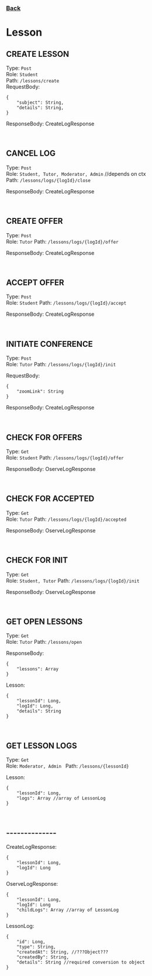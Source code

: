 ### [Back](./Main.md)

# Lesson

## **CREATE LESSON**

Type: `Post`  
Role: `Student`  
Path: `/lessons/create`  
RequestBody:

```
{
    "subject": String,
    "details": String,
}
```

ResponseBody: CreateLogResponse

<br>

## **CANCEL LOG**

Type: `Post`  
Role: `Student, Tutor, Moderator, Admin` //depends on ctx  
Path: `/lessons/logs/{logId}/close`

ResponseBody: CreateLogResponse

<br>

## **CREATE OFFER**

Type: `Post`  
Role: `Tutor`
Path: `/lessons/logs/{logId}/offer`

ResponseBody: CreateLogResponse

<br>

## **ACCEPT OFFER**

Type: `Post`  
Role: `Student`
Path: `/lessons/logs/{logId}/accept`

ResponseBody: CreateLogResponse

<br>

## **INITIATE CONFERENCE**

Type: `Post`  
Role: `Tutor`
Path: `/lessons/logs/{logId}/init`

RequestBody:

```
{
    "zoomLink": String
}
```

ResponseBody: CreateLogResponse

<br>

## **CHECK FOR OFFERS**

Type: `Get`  
Role: `Student`
Path: `/lessons/logs/{logId}/offer`

ResponseBody: OserveLogResponse

<br>

## **CHECK FOR ACCEPTED**

Type: `Get`  
Role: `Tutor`
Path: `/lessons/logs/{logId}/accepted`

ResponseBody: OserveLogResponse

<br>

## **CHECK FOR INIT**

Type: `Get`  
Role: `Student, Tutor`
Path: `/lessons/logs/{logId}/init`  

ResponseBody: OserveLogResponse

<br>

## **GET OPEN LESSONS**

Type: `Get`  
Role: `Tutor`
Path: `/lessons/open`

ResponseBody:

```
{
    "lessons": Array
}
```

Lesson:

```
{
    "lessonId": Long,
    "logId": Long,
    "details": String
}
```

<br>

## **GET LESSON LOGS**

Type: `Get`  
Role: `Moderator, Admin `
Path: `/lessons/{lessonId}`

Lesson:

```
{
    "lessonId": Long,
    "logs": Array //array of LessonLog
}
```

<br>

## **--------------**

CreateLogResponse:

```
{
    "lessonId": Long,
    "logId": Long
}
```

OserveLogResponse:

```
{
    "lessonId": Long,
    "logId": Long
    "childLogs": Array //array of LessonLog
}
```

LessonLog:

```
{
    "id": Long,
    "type": String,
    "createdAt": String, //???Object???
    "createdBy": String,
    "details": String //required conversion to object
}
```

